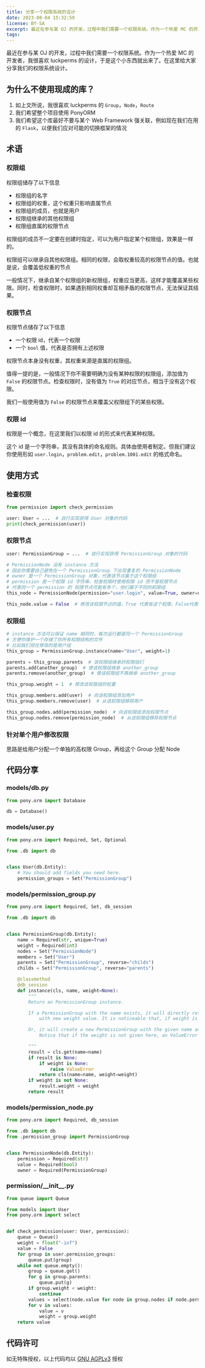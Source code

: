 ```yaml
---
title: 分享一个权限系统的设计
date: 2023-08-04 15:32:59
license: BY-SA
excerpt: 最近在参与某 OJ 的开发，过程中我们需要一个权限系统。作为一个热爱 MC 的开发者，我很喜欢 luckperms 的设计，于是这个小东西就出来了。在这里给大家分享我们的权限系统设计。
tags:
---
```


最近在参与某 OJ 的开发，过程中我们需要一个权限系统。作为一个热爱 MC 的开发者，我很喜欢 luckperms 的设计，于是这个小东西就出来了。在这里给大家分享我们的权限系统设计。

## 为什么不使用现成的库？

1. 如上文所说，我很喜欢 luckperms 的 `Group`，`Node`，`Route`
2. 我们希望整个项目使用 PonyORM
3. 我们希望这个库最好不要与某个 Web Framework 强关联，例如现在我们在用的 `Flask`，以便我们应对可能的切换框架的情况

## 术语

### 权限组
权限组储存了以下信息
- 权限组的名字
- 权限组的权重，这个权重只影响直属节点
- 权限组的成员，也就是用户
- 权限组继承的其他权限组
- 权限组直属的权限节点

权限组的成员不一定要在创建时指定，可以为用户指定某个权限组，效果是一样的。

权限组可以继承自其他权限组。相同的权限，会取权重较高的权限节点的值。也就是说，会覆盖低权重的节点

一般情况下，继承自某个权限组的新权限组，权重应当更高，这样才能覆盖某些权限。同时，检查权限时，如果遇到相同权重却互相矛盾的权限节点，无法保证其结果。

### 权限节点
权限节点储存了以下信息
- 一个权限 id，代表一个权限
- 一个 `bool` 值，代表是否拥有上述权限

权限节点本身没有权重，其权重来源是直属的权限组。

值得一提的是，一般情况下你不需要明确为没有某种权限的权限组，添加值为 `False` 的权限节点。检查权限时，没有值为 `True` 的对应节点，相当于没有这个权限。

我们一般使用值为 `False` 的权限节点来覆盖父权限组下的某些权限。

### 权限 id
权限是一个概念，在这里我们以权限 id 的形式来代表某种权限。

这个 id 是一个字符串，其没有具体的命名规则。具体由使用者制定。但我们建议你使用形如 `user.login`，`problem.edit`，`problem.1001.edit` 的格式命名。

## 使用方式

### 检查权限
```python
from permission import check_permission

user: User = ...  # 自行实现获得 User 对象的代码
print(check_permission(user))

```

### 权限节点
```python
user: PermissionGroup = ...  # 自行实现获得 PermissionGroup 对象的代码

# PermissionNode 没有 instance 方法
# 因此你需要自己避免在一个 PermissionGroup 下出现重复的 PermissionNode
# owner 是一个 PermissionGroup 对象，代表该节点属于这个权限组
# permission 是一个权限 id 字符串，检查权限时使用权限 id 而不是权限节点
# 代表同一个 permission 的 权限节点可能有多个，他们属于不同的权限组
this_node = PermissionNode(permission="user.login", value=True, owner=user)

this_node.value = False  # 修改该权限节点的值，True 代表有这个权限，False代表没有

```

### 权限组
```python
# instance 方法可以保证 name 相同时，每次运行都是同一个 PermissionGroup
# 方便你维护一个存储了你所有权限结构的文件
# 比如我们现在修改的是用户组
this_group = PermissionGroup.instance(name="User", weight=1)

parents = this_group.parents  # 该权限组继承的权限组们
parents.add(another_group)  # 使该权限组继承 another_group
parents.remove(another_group)  # 使该权限组不再继承 another_group

this_group.weight = 1  # 修改该权限组的权重

this_group.members.add(user)  # 向该权限组添加用户
this_group.members.remove(user)  # 从该权限组移除用户

this_group.nodes.add(permission_node)  # 向该权限组添加权限节点
this_group.nodes.remove(permission_node)  # 从该权限组移除权限节点

```

### 针对单个用户修改权限
思路是给用户分配一个单独的高权限 Group，再给这个 Group 分配 Node

## 代码分享

### models/db.py
```python
from pony.orm import Database

db = Database()

```

### models/user.py
```python
from pony.orm import Required, Set, Optional

from .db import db


class User(db.Entity):
    # You should add fields you need here. 
    permission_groups = Set("PermissionGroup")

```

### models/permission_group.py
```python
from pony.orm import Required, Set, db_session

from .db import db


class PermissionGroup(db.Entity):
    name = Required(str, unique=True)
    weight = Required(int)
    nodes = Set("PermissionNode")
    members = Set("User")
    parents = Set("PermissionGroup", reverse="childs")
    childs = Set("PermissionGroup", reverse="parents")

    @classmethod
    @db_session
    def instance(cls, name, weight=None):
        """
        Return an PermissionGroup instance.

        If a PermissionGroup with the name exists, it will directly return the group,
            with new weight value. It is noticeable that, if weight is not given, it won't be changed.

        Or, it will create a new PermissionGroup with the given name and weight value.
            Notice that if the weight is not given here, an ValueError will be thrown.

        """
        result = cls.get(name=name)
        if result is None:
            if weight is None:
                raise ValueError
            return cls(name=name, weight=weight)
        if weight is not None:
            result.weight = weight
        return result

```

### models/permission_node.py
```python
from pony.orm import Required, db_session

from .db import db
from .permission_group import PermissionGroup


class PermissionNode(db.Entity):
    permission = Required(str)
    value = Required(bool)
    owner = Required(PermissionGroup)

```

### permission/\_\_init\_\_.py
```python
from queue import Queue

from models import User
from pony.orm import select


def check_permission(user: User, permission):
    queue = Queue()
    weight = float("-inf")
    value = False
    for group in user.permission_groups:
        queue.put(group)
    while not queue.empty():
        group = queue.get()
        for g in group.parents:
            queue.put(g)
        if group.weight < weight:
            continue
        values = select(node.value for node in group.nodes if node.permission == permission)
        for v in values:
            value = v
            weight = group.weight
    return value

```

## 代码许可

如无特殊授权，以上代码均以 [GNU AGPLv3](https://www.gnu.org/licenses/agpl-3.0.html) 授权
